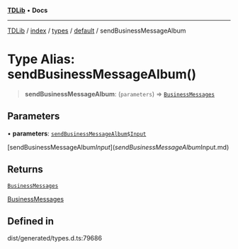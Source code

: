 [**TDLib**](../../../../../../README.md) • **Docs**

***

[TDLib](../../../../../../modules.md) / [index](../../../../../README.md) / [types](../../../README.md) / [default](../README.md) / sendBusinessMessageAlbum

# Type Alias: sendBusinessMessageAlbum()

> **sendBusinessMessageAlbum**: (`parameters`) => [`BusinessMessages`](BusinessMessages.md)

## Parameters

• **parameters**: [`sendBusinessMessageAlbum$Input`](sendBusinessMessageAlbum$Input.md)

[sendBusinessMessageAlbum$Input](sendBusinessMessageAlbum$Input.md)

## Returns

[`BusinessMessages`](BusinessMessages.md)

[BusinessMessages](BusinessMessages.md)

## Defined in

dist/generated/types.d.ts:79686
